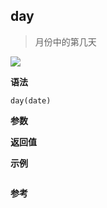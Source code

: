 ## day

> 月份中的第几天

![](https://img.shields.io/badge/-Date-blue)

**语法**

`day(date)`

**参数**

**返回值**

**示例**

```js

```

**参考**
